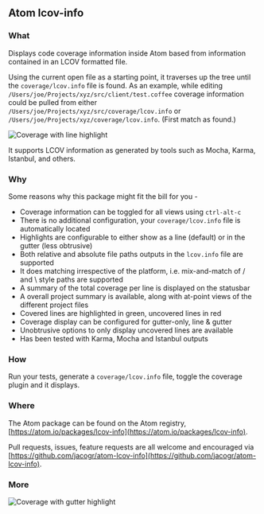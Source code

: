 ## Atom lcov-info

### What

Displays code coverage information inside Atom based from information contained in an LCOV formatted file.

Using the current open file as a starting point, it traverses up the tree until the `coverage/lcov.info` file is found. As an example, while editing `/Users/joe/Projects/xyz/src/client/test.coffee` coverage information could be pulled from either `/Users/joe/Projects/xyz/src/coverage/lcov.info` or `/Users/joe/Projects/xyz/coverage/lcov.info`. (First match as found.)

![Coverage with line highlight](https://raw.githubusercontent.com/jacogr/atom-lcov-info/master/screenshots/coverage-01.png)

It supports LCOV information as generated by tools such as Mocha, Karma, Istanbul, and others.

### Why

Some reasons why this package might fit the bill for you -

- Coverage information can be toggled for all views using `ctrl-alt-c`
- There is no additional configuration, your `coverage/lcov.info` file is automatically located
- Highlights are configurable to either show as a line (default) or in the gutter (less obtrusive)
- Both relative and absolute file paths outputs in the `lcov.info` file are supported
- It does matching irrespective of the platform, i.e. mix-and-match of / and \ style paths are supported
- A summary of the total coverage per line is displayed on the statusbar
- A overall project summary is available, along with at-point views of the different project files
- Covered lines are highlighted in green, uncovered lines in red
- Coverage display can be configured for gutter-only, line & gutter
- Unobtrusive options to only display uncovered lines are available
- Has been tested with Karma, Mocha and Istanbul outputs

### How

Run your tests, generate a `coverage/lcov.info` file, toggle the coverage plugin and it displays.

### Where

The Atom package can be found on the Atom registry, [https://atom.io/packages/lcov-info](https://atom.io/packages/lcov-info).

Pull requests, issues, feature requests are all welcome and encouraged via [https://github.com/jacogr/atom-lcov-info](https://github.com/jacogr/atom-lcov-info).

### More

![Coverage with gutter highlight](https://raw.githubusercontent.com/jacogr/atom-lcov-info/master/screenshots/coverage-02.png)
